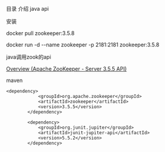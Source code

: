目录
介绍
java api

安装

docker pull zookeeper:3.5.8

docker run -d --name zookeeper -p 2181:2181 zookeeper:3.5.8




java调用zook的api

[Overview (Apache ZooKeeper - Server 3.5.5 API)](https://zookeeper.apache.org/doc/r3.5.5/api/index.html)


maven
```
<dependency>
            <groupId>org.apache.zookeeper</groupId>
            <artifactId>zookeeper</artifactId>
            <version>3.5.5</version>
        </dependency>

        <dependency>
            <groupId>org.junit.jupiter</groupId>
            <artifactId>junit-jupiter-api</artifactId>
            <version>5.5.2</version>
        </dependency>
```

